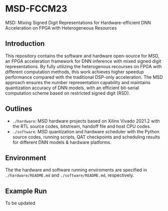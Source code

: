 # MSD-FCCM23
MSD: Mixing Signed Digit Representations for Hardware-efficient DNN Acceleration on FPGA with Heterogeneous Resources

## Introduction
This repository contains the software and hardware open-source for MSD, an FPGA acceleration framework for DNN inference with mixed signed digit representations. 
By fully utilizing the heterogenous recourses on FPGA with different computation methods, this work achieves higher speedup performance compared with the traditional 
DSP-only acceleration. The MSD approach ensures the number representation capability and maintains quantization accuracy of DNN models, with an efficient bit-serial 
computation scheme based on restricted signed digit (RSD).

## Outlines
* `./hardware`: MSD hardware projects based on Xilinx Vivado 2021.2 with the RTL source codes, bitstream, handoff file and host CPU codes.
* `./software`: MSD quantization and hardware scheduler with the Python source codes, running scripts, QAT checkpoints and scheduling results for different DNN models & hardware platforms.

## Environment
The the hardware and software running enviroments are specified in `./hardware/README.md` and `./software/README.md`, respectively.

## Example Run
To be updated